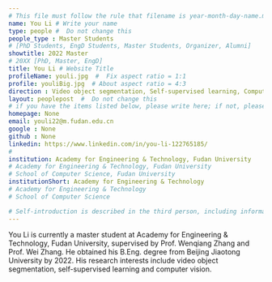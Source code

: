 ```yaml
---
# This file must follow the rule that filename is year-month-day-name.md .
name: You Li # Write your name
type: people #  Do not change this
people_type : Master Students
# [PhD Students, EngD Students, Master Students, Organizer, Alumni]
showtitle: 2022 Master
# 20XX [PhD, Master, EngD]
title: You Li # Website Title
profileName: youli.jpg  #  Fix aspect ratio = 1:1
profile: youliBig.jpg  # About aspect ratio = 4:3
direction : Video object segmentation, Self-supervised learning, Computer Vision
layout: peoplepost  #  Do not change this
# if you have the items listed below, please write here; if not, please write None.
homepage: None
email: youli22@m.fudan.edu.cn
google : None
github : None
linkedin: https://www.linkedin.com/in/you-li-122765185/
# 
institution: Academy for Engineering & Technology, Fudan University
# Academy for Engineering & Technology, Fudan University
# School of Computer Science, Fudan University
institutionShort: Academy for Engineering & Technology
# Academy for Engineering & Technology
# School of Computer Science

# Self-introduction is described in the third person, including information such as educational experience(B/M/P), graduation career development 
---
```


You Li is currently a master student at Academy for Engineering & Technology, Fudan University, supervised by Prof. Wenqiang Zhang and Prof. Wei Zhang. He obtained his B.Eng. degree from Beijing Jiaotong University by 2022. His research interests include video object segmentation, self-supervised learning and computer vision.



 

